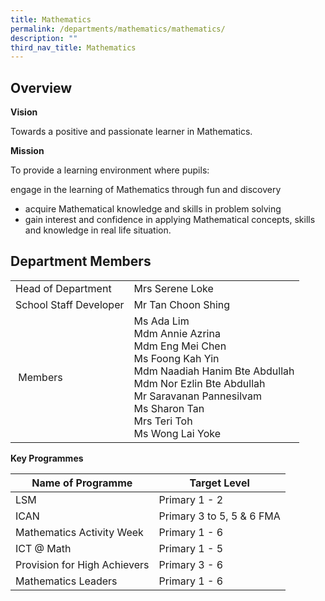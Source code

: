 ```yaml
---
title: Mathematics
permalink: /departments/mathematics/mathematics/
description: ""
third_nav_title: Mathematics
---
```

Overview
--------

**Vision**

Towards a positive and passionate learner in Mathematics.

  

**Mission**

To provide a learning environment where pupils:

engage in the learning of Mathematics through fun and discovery

*   acquire Mathematical knowledge and skills in problem solving
*   gain interest and confidence in applying Mathematical concepts, skills and knowledge in real life situation.

  

Department Members
------------------

|  |  | 
| -------- | -------- | 
| Head of Department | Mrs Serene Loke
|School Staff Developer | Mr Tan Choon Shing
| Members| Ms Ada Lim<br>Mdm Annie Azrina<br>Mdm Eng Mei Chen<br>Ms Foong Kah Yin <br>Mdm Naadiah Hanim Bte Abdullah  <br>Mdm Nor Ezlin Bte Abdullah    <br>Mr Saravanan Pannesilvam<br>Ms Sharon Tan<br>Mrs Teri Toh  <br>Ms Wong Lai Yoke      


**Key Programmes**


| Name of Programme | Target Level | 
| -------- | -------- | 
| LSM     | Primary 1 - 2 |
|ICAN | Primary 3 to 5, 5 & 6 FMA
|Mathematics Activity Week | Primary 1 - 6
|ICT @ Math | Primary 1 - 5
| Provision for High Achievers | Primary 3 - 6
|Mathematics Leaders | Primary 1 - 6